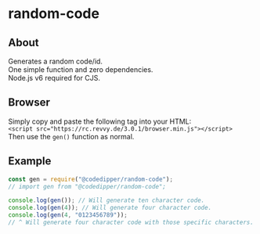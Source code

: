 # random-code
## About
Generates a random code/id.\
One simple function and zero dependencies.\
Node.js v6 required for CJS.
## Browser
Simply copy and paste the following tag into your HTML:\
`<script src="https://rc.revvy.de/3.0.1/browser.min.js"></script>`\
Then use the `gen()` function as normal.
## Example
```js
const gen = require("@codedipper/random-code");
// import gen from "@codedipper/random-code";

console.log(gen()); // Will generate ten character code.
console.log(gen(4)); // Will generate four character code.
console.log(gen(4, "0123456789"));
// ^ Will generate four character code with those specific characters.
```
